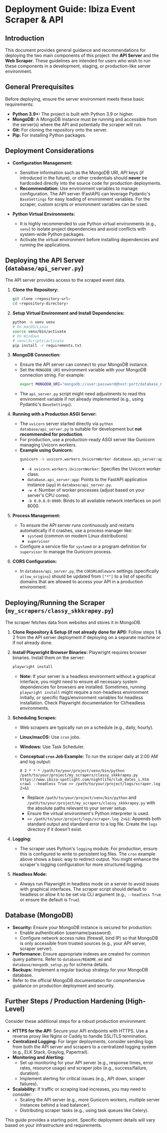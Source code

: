# Deployment Guide: Ibiza Event Scraper & API

## Introduction

This document provides general guidance and recommendations for deploying the two main components of this project: the **API Server** and the **Web Scraper**. These guidelines are intended for users who wish to run these components in a development, staging, or production-like server environment.

## General Prerequisites

Before deploying, ensure the server environment meets these basic requirements:

*   **Python 3.9+:** The project is built with Python 3.9 or higher.
*   **MongoDB:** A MongoDB instance must be running and accessible from the server(s) where the API and potentially the scraper will run.
*   **Git:** For cloning the repository onto the server.
*   **Pip:** For installing Python packages.

## Deployment Considerations

*   **Configuration Management:**
    *   Sensitive information such as the MongoDB URI, API keys (if introduced in the future), or other credentials should **never** be hardcoded directly into the source code for production deployments.
    *   **Recommendation:** Use environment variables to manage configuration. The API server (FastAPI) can leverage Pydantic's `BaseSettings` for easy loading of environment variables. For the scraper, custom scripts or environment variables can be used.

*   **Python Virtual Environments:**
    *   It is highly recommended to use Python virtual environments (e.g., `venv`) to isolate project dependencies and avoid conflicts with system-wide Python packages.
    *   Activate the virtual environment before installing dependencies and running the applications.

## Deploying the API Server (`database/api_server.py`)

The API server provides access to the scraped event data.

1.  **Clone the Repository:**
    ```bash
    git clone <repository-url>
    cd <repository-directory>
    ```

2.  **Setup Virtual Environment and Install Dependencies:**
    ```bash
    python -m venv venv
    # On macOS/Linux
    source venv/bin/activate
    # On Windows
    # venv\Scripts\activate
    pip install -r requirements.txt
    ```

3.  **MongoDB Connection:**
    *   Ensure the API server can connect to your MongoDB instance.
    *   Set the `MONGODB_URI` environment variable with your MongoDB connection string. For example:
        ```bash
        export MONGODB_URI="mongodb://user:password@host:port/database_name"
        ```
    *   The `api_server.py` script might need adjustments to read this environment variable if not already implemented (e.g., using Pydantic's `BaseSettings`).

4.  **Running with a Production ASGI Server:**
    *   The `uvicorn` server started directly via `python database/api_server.py` is suitable for development but **not recommended for production**.
    *   For production, use a production-ready ASGI server like Gunicorn managing Uvicorn workers.
    *   **Example using Gunicorn:**
        ```bash
        gunicorn -k uvicorn.workers.UvicornWorker database.api_server:app -w 4 -b 0.0.0.0:8000
        ```
        *   `-k uvicorn.workers.UvicornWorker`: Specifies the Uvicorn worker class.
        *   `database.api_server:app`: Points to the FastAPI application instance (`app`) in `database/api_server.py`.
        *   `-w 4`: Number of worker processes (adjust based on your server's CPU cores).
        *   `-b 0.0.0.0:8000`: Binds to all available network interfaces on port 8000.

5.  **Process Management:**
    *   To ensure the API server runs continuously and restarts automatically if it crashes, use a process manager like:
        *   `systemd` (common on modern Linux distributions)
        *   `supervisor`
    *   Configure a service file for `systemd` or a program definition for `supervisor` to manage the Gunicorn process.

6.  **CORS Configuration:**
    *   In `database/api_server.py`, the `CORSMiddleware` settings (specifically `allow_origins`) should be updated from `["*"]` to a list of specific domains that are allowed to access your API in a production environment.

## Deploying/Running the Scraper (`my_scrapers/classy_skkkrapey.py`)

The scraper fetches data from websites and stores it in MongoDB.

1.  **Clone Repository & Setup (if not already done for API):**
    Follow steps 1 & 2 from the API server deployment if deploying on a separate machine or if not already done.

2.  **Install Playwright Browser Binaries:**
    Playwright requires browser binaries. Install them on the server:
    ```bash
    playwright install
    ```
    *   **Note:** If your server is a headless environment without a graphical interface, you might need to ensure all necessary system dependencies for browsers are installed. Sometimes, running `playwright install` might require a non-headless environment initially, or specific flags/environment variables for headless installation. Check Playwright documentation for CI/headless environments.

3.  **Scheduling Scrapes:**
    *   Web scrapers are typically run on a schedule (e.g., daily, hourly).
    *   **Linux/macOS:** Use `cron` jobs.
    *   **Windows:** Use Task Scheduler.

    *   **Conceptual `cron` Job Example:**
        To run the scraper daily at 2:00 AM and log output:
        ```cron
        0 2 * * * /path/to/your/project/venv/bin/python /path/to/your/project/my_scrapers/classy_skkkrapey.py https://www.ibiza-spotlight.com/nightlife/club_dates_i.htm crawl --headless True >> /path/to/your/project/logs/scraper.log 2>&1
        ```
        *   Replace `/path/to/your/project/venv/bin/python` and `/path/to/your/project/my_scrapers/classy_skkkrapey.py` with the absolute paths relevant to your server setup.
        *   Ensure the virtual environment's Python interpreter is used.
        *   `>> /path/to/your/project/logs/scraper.log 2>&1`: Appends both standard output and standard error to a log file. Create the `logs` directory if it doesn't exist.

4.  **Logging:**
    *   The scraper uses Python's `logging` module. For production, ensure this is configured to write to persistent log files. The `cron` example above shows a basic way to redirect output. You might enhance the scraper's logging configuration for more structured logging.

5.  **Headless Mode:**
    *   Always run Playwright in headless mode on a server to avoid issues with graphical interfaces. The scraper script should default to headless or allow it to be set via CLI argument (e.g., `--headless True` or ensure the default is `True`).

## Database (MongoDB)

*   **Security:** Ensure your MongoDB instance is secured for production:
    *   Enable authentication (username/password).
    *   Configure network access rules (firewall, bind IP) so that MongoDB is only accessible from trusted sources (e.g., your API server, scraper server).
*   **Performance:** Ensure appropriate indexes are created for common query patterns. Refer to `database/README.md` and `database/mongodb_setup.py` for schema details.
*   **Backups:** Implement a regular backup strategy for your MongoDB database.
*   Refer to the official MongoDB documentation for comprehensive guidance on production deployment and security.

## Further Steps / Production Hardening (High-Level)

Consider these additional steps for a robust production environment:

*   **HTTPS for the API:** Secure your API endpoints with HTTPS. Use a reverse proxy like Nginx or Caddy to handle SSL/TLS termination.
*   **Centralized Logging:** For larger deployments, consider sending logs from both the API server and scrapers to a centralized logging system (e.g., ELK Stack, Graylog, Papertrail).
*   **Monitoring and Alerting:**
    *   Set up monitoring for your API server (e.g., response times, error rates, resource usage) and scraper jobs (e.g., success/failure, duration).
    *   Implement alerting for critical issues (e.g., API down, scraper failures).
*   **Scalability:** If traffic or scraping load increases, you may need to consider:
    *   Scaling the API server (e.g., more Gunicorn workers, multiple server instances behind a load balancer).
    *   Distributing scraper tasks (e.g., using task queues like Celery).

This guide provides a starting point. Specific deployment details will vary based on your infrastructure and requirements.
